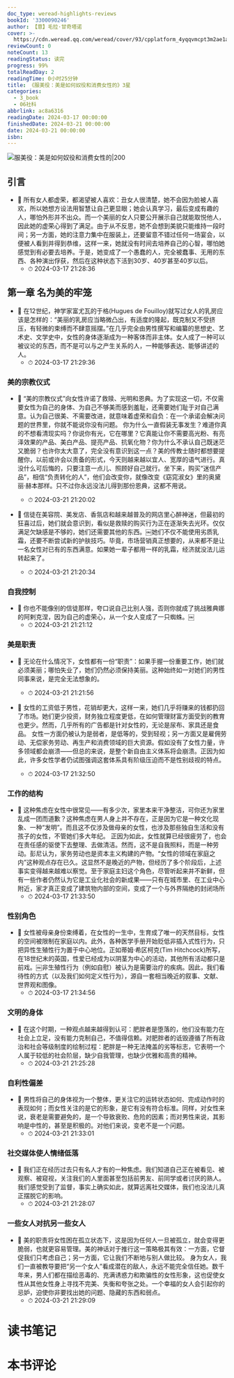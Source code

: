 ```yaml
---
doc_type: weread-highlights-reviews
bookId: '3300090246'
author: 【意】毛拉·甘奇塔诺
cover: >-
  https://cdn.weread.qq.com/weread/cover/93/cpplatform_4yqqvmcpt3m2ae1apjxatr/t7_cpplatform_4yqqvmcpt3m2ae1apjxatr1709797242.jpg
reviewCount: 0
noteCount: 13
readingStatus: 读完
progress: 99%
totalReadDay: 2
readingTime: 0小时25分钟
title: 《服美役：美是如何奴役和消费女性的》3星
categories:
  - 3_book
  - 06社科
abbrlink: ac8a6316
readingDate: 2024-03-17 00:00:00
finishedDate: 2024-03-21 00:00:00
date: 2024-03-21 00:00:00
isbn:
---
```


![ 服美役：美是如何奴役和消费女性的|200](https://cdn.weread.qq.com/weread/cover/93/cpplatform_4yqqvmcpt3m2ae1apjxatr/t7_cpplatform_4yqqvmcpt3m2ae1apjxatr1709797242.jpg)


## 引言


- 📌 所有女人都虚荣，都渴望被人喜欢：丑女人很清楚，她不会因为脸被人喜欢，所以她想方设法用智慧让自己更显眼；她会认真学习，最后变成有趣的人，哪怕外形并不出众。而一个美丽的女人只要公开展示自己就能取悦他人，因此她的虚荣心得到了满足。由于从不反思，她不会想到美貌只能维持一段时间；另一方面，她的注意力集中在服装上，还要留意不错过任何一场宴会，以便被人看到并得到恭维，这样一来，她就没有时间去培养自己的心智，哪怕她感觉到有必要去培养。于是，她变成了一个愚蠢的人，完全被蠢事、无用的东西、各种演出俘获，然后在这种状态下活到30岁、40岁甚至40岁以后。 
    - ⏱ 2024-03-17 21:28:36 
## 第一章 名为美的牢笼


- 📌 在12世纪，神学家富尤瓦的于格(Hugues de Fouilloy)就写过女人的乳房应该是怎样的：“美丽的乳房应当略微凸出，有适度的隆起，既克制又不受挤压，有轻微的束缚而不肆意摇摆。”在几乎完全由男性撰写和编纂的思想史、艺术史、文学史中，女性的身体逐渐成为一种客体而非主体。女人成了一种可以被议论的东西，而不是可以与之产生关系的人，一种能够表达、能够讲述的人。 
    - ⏱ 2024-03-17 21:29:36 
### 美的宗教仪式


- 📌 “美的宗教仪式”向女性许诺了救赎、光明和恩典。为了实现这一切，不仅需要女性为自己的身体、为自己不够美而感到羞耻，还需要她们耻于对自己满意。认为自己很美、不需要改进，就意味着虚荣和自负：在一个承诺会解决问题的世界里，你就不能说你没有问题。
你为什么一直假装无事发生？难道你真的不想看清现实吗？你说你有光，它在哪里？它真能让你不需要高光粉、有亮泽效果的产品、美白产品、提亮产品、抗氧化物？你为什么不承认自己既迷茫又脆弱？也许你太大意了，完全没有意识到这一点？美的传教士随时都想要提醒你，以前或许会以责备的形式，今天则越来越以宜人、宽厚的语气进行。真没什么可后悔的，只要注意一点儿、照顾好自己就行。坐下来，购买“迷信产品”，相信“负责转化的人”，他们会改变你，就像改变《窈窕淑女》里的奥黛丽·赫本那样。只不过你永远没法儿得到那份恩典，这都不用说。 
    - ⏱ 2024-03-21 21:20:02 

- 📌 信徒在美容院、美发店、香氛店和越来越普及的网店里心醉神迷，但最初的狂喜过后，她们就会意识到，看似是救赎的购买行为正在逐渐失去光环。仅仅满足欠缺感是不够的，她们还需要其他的东西。￼她们不仅不能使用劣质乳霜，还要不断尝试新的护肤技巧。毕竟，市场营销真正想要的，从来都不是让一名女性对已有的东西满意。如果她一辈子都用一样的乳霜，经济就没法儿运转起来了。 
    - ⏱ 2024-03-21 21:20:34 
### 自我控制


- 📌 你也不能像别的信徒那样，夸口说自己比别人强，否则你就成了挑战雅典娜的阿剌克涅，因为自己的虚荣心，从一个女人变成了一只蜘蛛。￼ 
    - ⏱ 2024-03-21 21:21:12 
### 美是职责


- 📌 无论在什么情况下，女性都有一份“职责”：如果手握一份重要工作，她们就必须美丽；哪怕失业了，她们仍然必须保持美丽。这种始终如一对她们的男性同事来说，是完全无法想象的。 
    - ⏱ 2024-03-21 21:21:56 

- 📌 女性的工资低于男性，花销却更大，这样一来，她们几乎将赚来的钱都扔回了市场。她们更少投资，财务独立程度更低，在如何管理财富方面受到的教育也更少。然而，几乎所有的广告都是针对女性的，无论是尿布、家具还是食品。
  女性一方面仍被认为是弱者，是低等的，受到轻视；另一方面又是雇佣劳动、无偿家务劳动、再生产和消费领域的巨大资源。假如没有了女性力量，许多领域都会崩溃——但总的来说，是整个新自由主义体系将会崩溃。正因为如此，许多女性学者仍试图强调这套体系具有阶级压迫而不是性别歧视的特点。 
    - ⏱ 2024-03-17 21:32:50 
### 工作的结构


- 📌 这种焦虑在女性中很常见——有多少次，家里本来干净整洁，可你还为家里乱成一团而道歉？这种焦虑在男人身上并不存在，正是因为它是一种文化现象、一种“发明”。而且这不仅涉及做母亲的女性，也涉及那些独自生活和没有孩子的女性，不管她们多大年纪。
  正因为如此，女性就算已经很疲劳了，也会在责任感的驱使下去整理、去做清洁。然而，这不是自我照料，而是一种劳动。彭尼认为，家务劳动也是资本主义构建的产物。“女性的领域在家庭之内”这种观点存在已久。这显然不是晚近的产物，但经历了多个阶段后，上述事实变得越来越难以察觉。至于家庭主妇这个角色，尽管听起来并不新鲜，但有一些作者仍然认为它是工业化社会的新成果——只有在城市里、在工业中心附近，家才真正变成了建筑物内部的空间，变成了一个与外界隔绝的封闭场所 
    - ⏱ 2024-03-17 21:33:50 
### 性别角色


- 📌 女性被母亲身份束缚着，在女性的一生中，生育成了唯一的天然目标，女性的空间被限制在家庭以内。此外，各种医学手册开始贬低非插入式性行为，只把异性生殖性行为置于中心地位。正如蒂姆·希区柯克(Tim Hitchcock)所写，在18世纪末的英国，性爱已经成为以阴茎为中心的活动，其他所有活动都只是前戏。￼非生殖性行为（例如自慰）被认为是需要治疗的疾病。因此，我们看待性的方式（以及我们如何定义性行为），源自一套相当晚近的叙事、文献、世界观和图像。 
    - ⏱ 2024-03-17 21:34:56 
### 文明的身体


- 📌 在这个时期，一种观点越来越得到认可：肥胖者是堕落的，他们没有能力在社会上立足，没有能力克制自己，不值得信赖。对肥胖者的诋毁遵循了所有政治和社会等级制度的绘制过程：肥胖是一种无法掩盖的劣等标志，它表明一个人属于较低的社会阶层，缺少自我管理，也缺少优雅和高贵的精神。 
    - ⏱ 2024-03-21 21:25:28 
### 自利性偏差


- 📌 男性将自己的身体视为一个整体，更关注它的运转状态如何、完成动作时的表现如何；而女性关注的是它的形象，是它有没有符合标准。同样，对女性来说，衰老是需要避免的，是一个导致衰败、危险的因素；而对男性来说，其影响是中性的，甚至是积极的。对他们来说，变老不是一个问题。 
    - ⏱ 2024-03-21 21:33:01 
### 社交媒体使人情绪低落


- 📌 我们正在经历过去只有名人才有的一种焦虑。我们知道自己正在被看见、被观察、被窥视，关注我们的人里面甚至包括前男友、前同学或者讨厌的熟人。我们感觉受到了监督，事实上确实如此，就算远离社交媒体，我们也没法儿真正摆脱它的影响。 
    - ⏱ 2024-03-21 21:28:07 
### 一些女人对抗另一些女人


- 📌 美的职责将女性困在孤立状态下，这是因为任何人一旦被孤立，就会变得更脆弱，也就更容易管理。美的神话对于推行这一策略极其有效：一方面，它督促我们只考虑自己；另一方面，它让我们不断地与别人做比较。
  身为女人，我们一直被教导要把“另一个女人”看成潜在的敌人，永远不能完全信任她。数千年来，男人们都在描绘恶毒的、充满诱惑力和欺骗性的女性形象，这也促使女性从其他女性身上寻找不完美、失衡和夸张之处。一个幸福的女人会引起你的忌妒，迫使你非要找出她的问题、隐藏的东西和弱点。 
    - ⏱ 2024-03-21 21:29:09 

# 读书笔记


# 本书评论
